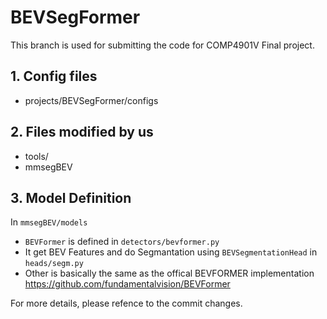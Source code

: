 # BEVSegFormer 

This branch is used for submitting the code for COMP4901V Final project.

## 1. Config files
- projects/BEVSegFormer/configs

## 2. Files modified by us
- tools/
- mmsegBEV

## 3. Model Definition
In `mmsegBEV/models`
- `BEVFormer` is defined in `detectors/bevformer.py`
- It get BEV Features and do Segmantation using `BEVSegmentationHead` in `heads/segm.py`
- Other is basically the same as the offical BEVFORMER implementation https://github.com/fundamentalvision/BEVFormer

For more details, please refence to the commit changes.
